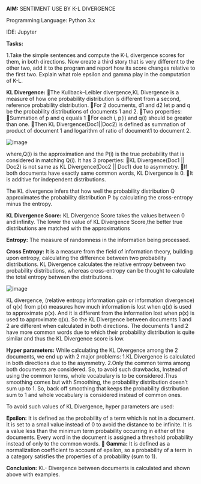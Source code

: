 **AIM:** SENTIMENT USE BY K-L DIVERGENCE

Programming Language: Python 3.x

IDE: Jupyter

**Tasks:** 

1.Take the simple sentences and compute the K-L divergence scores for them, in both directions.
Now create a third story that is very different to the other two, add it to the program and report how its score changes relative to the first two.
Explain what role epsilon and gamma play in the computation of K-L.

**KL Divergence:**
The Kullback–Leibler divergence,KL Divergence is a measure of how one probability distribution is different from a second, reference probability distribution.
For 2 documents, d1 and d2 let p and q be the probability distributions of documents 1 and 2.
Two properties:
Summation of p and q equals 1
For each i, p(i) and q(i) should be greater than one.
Then KL Divergence(Doc1||Doc2) is defined as summation of product of document 1 and logarithm of ratio of document1 to document 2.

![image](https://user-images.githubusercontent.com/38240162/72674045-1dda1f80-3a6a-11ea-9b9f-a092fe001d26.png)

where,Q(i) is the approximation and the P(i) is the true probability that is considered in matching Q(i).
It has 3 properties:
	KL Divergence(Doc1 || Doc2) is not same as KL Divergence(Doc2 || Doc1) due to asymmetry.
	If both documents have exactly same common words, KL Divergence is 0.
	It is additive for independent distributions.

The KL divergence infers that how well the probability distribution Q approximates the probability distribution P by calculating the cross-entropy minus the entropy.

**KL Divergence Score:** KL Divergence Score takes the values between 0 and infinity. The lower the value of KL Divergence Score,the better true distributions are matched with the approximations

**Entropy:** The measure of randomness in the information being processed.

**Cross Entropy:** It is a measure from the field of information theory, building upon entropy, calculating the difference between two probability distributions. 
KL Divergence calculates the relative entropy between two probability distributions, whereas cross-entropy can be thought to calculate the total entropy between the distributions.

![image](https://user-images.githubusercontent.com/38240162/72674052-34807680-3a6a-11ea-91dd-03ffa256085a.png)

KL divergence, (relative entropy information gain or information divergence) of q(x) from p(x) measures how much information is lost when q(x) is used to approximate p(x). And it is different from the information lost when p(x) is used to approximate q(x). So the KL Divergence between documents 1 and 2 are different when calculated in both directions.
The documents 1 and 2 have more common words due to which their probability distribution is quite similar and thus the KL Divergence score is low.

**Hyper parameters:** 
While calculating the KL Divergence among the 2 documents, we end up with 2 major problems:
1.KL Divergence is calculated in both directions due to the asymmetry.
2.Only the common terms among both documents are considered.
So, to avoid such drawbacks, Instead of using the common terms, whole vocabulary is to be considered.Thus smoothing comes but with Smoothing, the probability distribution doesn’t sum up to 1. So, back off smoothing that keeps the probability distribution sum to 1 and whole vocabulary is considered instead of common ones.

To avoid such values of KL Divergence, hyper parameters are used:

**Epsilon:** It is defined as the probability of a term which is not in a document. It is set to a small value instead of 0 to avoid the distance to be infinite. It is a value less than the minimum term probability occurring in either of the documents. Every word in the document is assigned a threshold probability instead of only to the common words.
	
**Gamma:** It is defined as a normalization coefficient to account of epsilon, so a probability of a term in a category satisfies the properties of a probability (sum to 1).

**Conclusion:** KL- Divergence between documents is calculated and shown above with examples.
